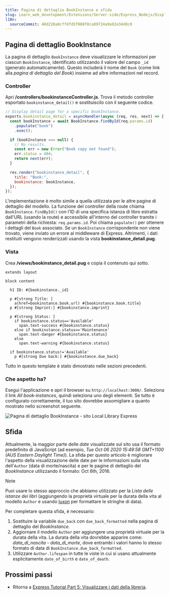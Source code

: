 ```yaml
---
title: Pagina di dettaglio BookInstance e sfida
slug: Learn_web_development/Extensions/Server-side/Express_Nodejs/Displaying_data/BookInstance_detail_page_and_challenge
l10n:
  sourceCommit: 48d220a8cffdfd5f088f8ca89724a9a92e34d8c0
---
```


## Pagina di dettaglio BookInstance

La pagina di dettaglio `BookInstance` deve visualizzare le informazioni per ciascun `BookInstance`, identificato utilizzando il valore del campo `_id` (generato automaticamente). Questo includerà il nome del `Book` (come link alla _pagina di dettaglio del Book_) insieme ad altre informazioni nel record.

### Controller

Apri **/controllers/bookinstanceController.js**.
Trova il metodo controller esportato `bookinstance_detail()` e sostituiscilo con il seguente codice.

```js
// Display detail page for a specific BookInstance.
exports.bookinstance_detail = asyncHandler(async (req, res, next) => {
  const bookInstance = await BookInstance.findById(req.params.id)
    .populate("book")
    .exec();

  if (bookInstance === null) {
    // No results.
    const err = new Error("Book copy not found");
    err.status = 404;
    return next(err);
  }

  res.render("bookinstance_detail", {
    title: "Book:",
    bookinstance: bookInstance,
  });
});
```

L'implementazione è molto simile a quella utilizzata per le altre pagine di dettaglio del modello.
La funzione del controller della route chiama `BookInstance.findById()` con l'ID di una specifica istanza di libro estratta dall'URL (usando la route) e accessibile all'interno del controller tramite i parametri della richiesta: `req.params.id`.
Poi chiama `populate()` per ottenere i dettagli del `Book` associato.
Se un `BookInstance` corrispondente non viene trovato, viene inviato un errore al middleware di Express.
Altrimenti, i dati restituiti vengono renderizzati usando la vista **bookinstance_detail.pug**.

### Vista

Crea **/views/bookinstance_detail.pug** e copia il contenuto qui sotto.

```pug
extends layout

block content

  h1 ID: #{bookinstance._id}

  p #[strong Title: ]
    a(href=bookinstance.book.url) #{bookinstance.book.title}
  p #[strong Imprint:] #{bookinstance.imprint}

  p #[strong Status: ]
    if bookinstance.status=='Available'
      span.text-success #{bookinstance.status}
    else if bookinstance.status=='Maintenance'
      span.text-danger #{bookinstance.status}
    else
      span.text-warning #{bookinstance.status}

  if bookinstance.status!='Available'
    p #[strong Due back:] #{bookinstance.due_back}
```

Tutto in questo template è stato dimostrato nelle sezioni precedenti.

### Che aspetto ha?

Esegui l'applicazione e apri il browser su `http://localhost:3000/`. Seleziona il link _All book-instances_, quindi seleziona uno degli elementi. Se tutto è configurato correttamente, il tuo sito dovrebbe assomigliare a quanto mostrato nello screenshot seguente.

![Pagina di dettaglio BookInstance - sito Local Library Express](locallibary_express_bookinstance_detail.png)

## Sfida

Attualmente, la maggior parte delle _date_ visualizzate sul sito usa il formato predefinito di JavaScript (ad esempio, _Tue Oct 06 2020 15:49:58 GMT+1100 (AUS Eastern Daylight Time)_). La sfida per questo articolo è migliorare l'aspetto della visualizzazione delle date per le informazioni sulla vita dell'`Author` (data di morte/nascita) e per le pagine di dettaglio del _BookInstance_ utilizzando il formato: Oct 6th, 2016.

> [!NOTE]
> Puoi usare lo stesso approccio che abbiamo utilizzato per la _Lista delle istanze dei libri_ (aggiungendo la proprietà virtuale per la durata della vita al modello `Author` e usando [luxon](https://www.npmjs.com/package/luxon) per formattare le stringhe di data).

Per completare questa sfida, è necessario:

1. Sostituire la variabile `due_back` con `due_back_formatted` nella pagina di dettaglio del _BookInstance_.
2. Aggiornare il modello `Author` per aggiungere una proprietà virtuale per la durata della vita. La durata della vita dovrebbe apparire come: _data_di_nascita - data_di_morte_, dove entrambi i valori hanno lo stesso formato di data di `BookInstance.due_back_formatted`.
3. Utilizzare `Author.lifespan` in tutte le viste in cui si usano attualmente esplicitamente `date_of_birth` e `date_of_death`.

## Prossimi passi

- Ritorna a [Express Tutorial Part 5: Visualizzare i dati della libreria](/it/docs/Learn_web_development/Extensions/Server-side/Express_Nodejs/Displaying_data#displaying_library_data_tutorial_subarticles).
